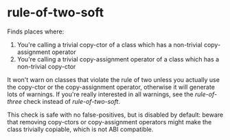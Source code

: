 # rule-of-two-soft

Finds places where:
1. You're calling a trivial copy-ctor of a class which has a non-trivial copy-assignment operator
2. You're calling a trivial copy-assignment operator of a class which has a non-trivial copy-ctor

It won't warn on classes that violate the rule of two unless you actually use the copy-ctor or the copy-assignment operator, otherwise it will generate lots of warnings. If you're really interested in all warnings, see the *rule-of-three* check instead of *rule-of-two-soft*.

This check is safe with no false-positives, but is disabled by default: beware that removing copy-ctors or copy-assignment operators might make the class trivially copiable, which is not ABI compatible.
